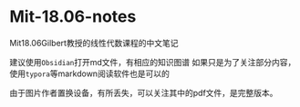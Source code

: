 # Mit-18.06-notes
Mit18.06Gilbert教授的线性代数课程的中文笔记

建议使用`Obsidian`打开md文件，有相应的知识图谱
如果只是为了关注部分内容，使用`typora`等markdown阅读软件也是可以的

由于图片作者置换设备，有所丢失，可以关注其中的pdf文件，是完整版本。
